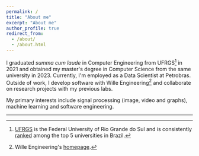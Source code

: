 ```yaml
---
permalink: /
title: "About me"
excerpt: "About me"
author_profile: true
redirect_from: 
  - /about/
  - /about.html
---
```


I graduated *summa cum laude* in Computer Engineering from UFRGS[^1] in 2021 and obtained my master's degree in Computer Science from the same university in 2023. Currently, I'm employed as a Data Scientist at Petrobras. Outside of work, I develop software with Wille Engineering[^2] and collaborate on research projects with my previous labs.

My primary interests include signal processing (image, video and graphs), machine learning and software engineering.

-----

[^1]: [UFRGS](http://www.ufrgs.br/english/home) is the Federal University of Rio Grande do Sul and is consistently [ranked](https://ruf.folha.uol.com.br/2023/ranking-de-universidades/principal/) among the top 5 universities in Brazil. 
[^2]: Wille Engineering's [homepage](https://www.wille-engineering.com/).